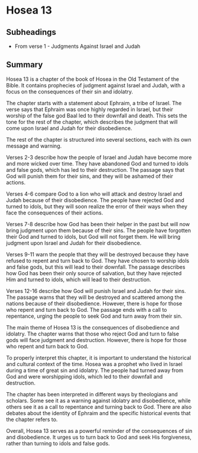 # Hosea 13

## Subheadings

* From verse 1 - Judgments Against Israel and Judah

## Summary

Hosea 13 is a chapter of the book of Hosea in the Old Testament of the Bible. It contains prophecies of judgment against Israel and Judah, with a focus on the consequences of their sin and idolatry.

The chapter starts with a statement about Ephraim, a tribe of Israel. The verse says that Ephraim was once highly regarded in Israel, but their worship of the false god Baal led to their downfall and death. This sets the tone for the rest of the chapter, which describes the judgment that will come upon Israel and Judah for their disobedience.

The rest of the chapter is structured into several sections, each with its own message and warning.

Verses 2-3 describe how the people of Israel and Judah have become more and more wicked over time. They have abandoned God and turned to idols and false gods, which has led to their destruction. The passage says that God will punish them for their sins, and they will be ashamed of their actions.

Verses 4-6 compare God to a lion who will attack and destroy Israel and Judah because of their disobedience. The people have rejected God and turned to idols, but they will soon realize the error of their ways when they face the consequences of their actions.

Verses 7-8 describe how God has been their helper in the past but will now bring judgment upon them because of their sins. The people have forgotten their God and turned to idols, but God will not forget them. He will bring judgment upon Israel and Judah for their disobedience.

Verses 9-11 warn the people that they will be destroyed because they have refused to repent and turn back to God. They have chosen to worship idols and false gods, but this will lead to their downfall. The passage describes how God has been their only source of salvation, but they have rejected Him and turned to idols, which will lead to their destruction.

Verses 12-16 describe how God will punish Israel and Judah for their sins. The passage warns that they will be destroyed and scattered among the nations because of their disobedience. However, there is hope for those who repent and turn back to God. The passage ends with a call to repentance, urging the people to seek God and turn away from their sin.

The main theme of Hosea 13 is the consequences of disobedience and idolatry. The chapter warns that those who reject God and turn to false gods will face judgment and destruction. However, there is hope for those who repent and turn back to God.

To properly interpret this chapter, it is important to understand the historical and cultural context of the time. Hosea was a prophet who lived in Israel during a time of great sin and idolatry. The people had turned away from God and were worshipping idols, which led to their downfall and destruction.

The chapter has been interpreted in different ways by theologians and scholars. Some see it as a warning against idolatry and disobedience, while others see it as a call to repentance and turning back to God. There are also debates about the identity of Ephraim and the specific historical events that the chapter refers to.

Overall, Hosea 13 serves as a powerful reminder of the consequences of sin and disobedience. It urges us to turn back to God and seek His forgiveness, rather than turning to idols and false gods.